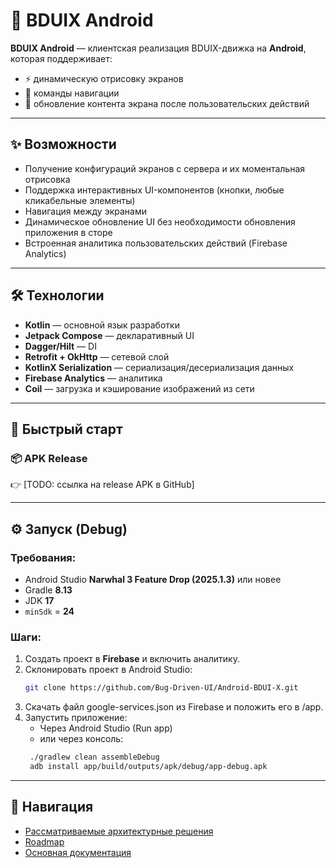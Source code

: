 # 📱 BDUIX Android

**BDUIX Android** — клиентская реализация BDUIX-движка на **Android**, которая поддерживает:

- ⚡ динамическую отрисовку экранов
- 🧭 команды навигации
- 🔄 обновление контента экрана после пользовательских действий

---

## ✨ Возможности

- Получение конфигураций экранов с сервера и их моментальная отрисовка
- Поддержка интерактивных UI-компонентов (кнопки, любые кликабельные элементы)
- Навигация между экранами
- Динамическое обновление UI без необходимости обновления приложения в сторе
- Встроенная аналитика пользовательских действий (Firebase Analytics)

---

## 🛠 Технологии

- **Kotlin** — основной язык разработки
- **Jetpack Compose** — декларативный UI
- **Dagger/Hilt** — DI
- **Retrofit + OkHttp** — сетевой слой
- **KotlinX Serialization** — сериализация/десериализация данных
- **Firebase Analytics** — аналитика
- **Coil** — загрузка и кэширование изображений из сети

---

## 🚀 Быстрый старт

### 📦 APK Release
👉 [TODO: ссылка на release APK в GitHub]

---

## ⚙️ Запуск (Debug)

### Требования:
- Android Studio **Narwhal 3 Feature Drop (2025.1.3)** или новее
- Gradle **8.13**
- JDK **17**
- `minSdk` = **24**

### Шаги:
1. Создать проект в **Firebase** и включить аналитику.
2. Склонировать проект в Android Studio:
   ```bash
   git clone https://github.com/Bug-Driven-UI/Android-BDUI-X.git
3. Скачать файл google-services.json из Firebase и положить его в /app.
4. Запустить приложение:
   - Через Android Studio (Run app)
   - или через консоль:
   ```bash
    ./gradlew clean assembleDebug
    adb install app/build/outputs/apk/debug/app-debug.apk
   
---
   
## 🧭 Навигация

- [Рассматриваемые архитектурные решения](https://github.com/Bug-Driven-UI/Android-BDUI-X/tree/main/docs/adr)
- [Roadmap](https://github.com/Bug-Driven-UI/Android-BDUI-X/blob/main/docs/roadmap/roadmap.md)
- [Основная документация](https://github.com/Bug-Driven-UI/web/wiki)